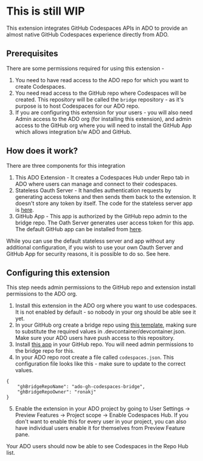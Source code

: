 # This is still WIP

This extension integrates GitHub Codespaces APIs in ADO to provide an almost native GitHub Codespaces experience directly from ADO.

## Prerequisites

There are some permissions required for using this extension -

1. You need to have read access to the ADO repo for which you want to create Codespaces.
2. You need read access to the GitHub repo where Codespaces will be created. This repository will be called the `bridge` repository - as it's purpose is to host Codespaces for our ADO repo.
3. If you are configuring this extension for your users - you will also need Admin access to the ADO org (for installing this extension), and admin access to the GitHub org where you will need to install the GitHub App which allows integration b/w ADO and GitHub.

## How does it work?

There are three components for this integration

1. This ADO Extension - It creates a Codespaces Hub under Repo tab in ADO where users can manage and connect to their codespaces.
2. Stateless Oauth Server - It handles authentication requests by generating access tokens and then sends them back to the extension. It doesn't store any token by itself. The code for the stateless server app is [here](https://github.com/ronakj/ado-gh-codespaces-auth-server).
3. GitHub App - This app is authorized by the GitHub repo admin to the bridge repo. The Oath Server generates user access token for this app. The default GitHub app can be installed from [here](https://github.com/apps/ado-gh-codespaces/installations/new).

While you can use the default stateless server and app without any additional configuration, if you wish to use your own Oauth Server and GitHub App for security reasons, it is possible to do so. See here.

## Configuring this extension

This step needs admin permissions to the GitHub repo and extension install permissions to the ADO org.

1. Install this extension in the ADO org where you want to use codespaces. It is not enabled by default - so nobody in your org should be able see it yet.
2. In your GitHub org create a bridge repo using [this template](https://github.com/ronakj/ado-gh-codespaces-bridge), making sure to substitute the required values in .devcontainer/devcontainer.json. Make sure your ADO users have push access to this repository.
3. Install [this app](https://github.com/apps/ado-gh-codespaces/installations/new) in your GitHub repo. You will need admin permissions to the bridge repo for this.
4. In your ADO repo root create a file called `codespaces.json`. This configuration file looks like this - make sure to update to the correct values.

```
{
    "ghBridgeRepoName": "ado-gh-codespaces-bridge",
    "ghBridgeRepoOwner": "ronakj"
}
```

5. Enable the extension in your ADO project by going to User Settings -> Preview Features -> Project scope -> Enable Codespaces Hub. If you don't want to enable this for every user in your project, you can also have individual users enable it for themselves from Preview Feature pane.

Your ADO users should now be able to see Codespaces in the Repo Hub list.
